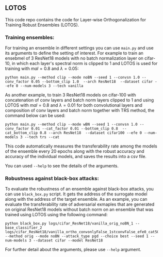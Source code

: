## LOTOS

This code repo contains the code for Layer-wise Orthogonalization for Training Robust Ensembles (LOTOS).

### Training ensembles:

For training an ensemble in different settings you can use `main.py` and use its arguments to define the setting of interest. For example to train an ensebmel of $3$ ResNet18 models with no batch normalization layer on cifar-10, in which each layer's spectral norm is clipped to 1 and LOTOS is used for training with $mal=0.8$ and $\lambda = 0.05$:

```python main.py --method clip --mode noBN --seed 1 --convsn 1.0 --conv_factor 0.05 --bottom_clip 1.0  --arch ResNet18  --dataset cifar --efe 0 --num-models 3 --tech vanilla```


As another example, to train $3$ ResNet18 models on cifar-100 with concatenation of conv layers and batch norm layers clipped to $1$ and using LOTOS with $mal=0.8$ and $\lambda=0.01$ for both convolutional layers and composition of conv layers and batch norm together with TRS method, the command below can be used:


`python main.py --method clip --mode wBN --seed 1 --convsn 1.0 --conv_factor 0.01 --cat_factor 0.01 --bottom_clip 0.8  --cat_bottom_clip 0.8 --arch ResNet18  --dataset cifar100 --efe 0 --num-models 3 --tech trs --cat`

This code automatically measures the transferability rate among the models of the ensemble every $20$ epochs along with the robust accuracy and accuracy of the individual models, and saves the results into a csv file.


You can used `--help` to see the details of the arguments.


### Robustness against black-box attacks:

To evaluate the robustness of an ensemble against black-box attacks, you can use `black_box.py` script. It gets the address of the surrogate model along with the address of the target ensemble. As an example, you can evaluate the transferability rate of adversarial exmaples that are generated on original ResNet18 models without batch norm on an ensemble that was trained using LOTOS using the following command:


```
python black_box.py logs/cifar_ResNet18/vanilla_orig_noBN_1 --base_classifier_2 logs/cifar_ResNet18/vanilla_ortho_convonlyFalse_1stconvFalse_efe0_cat50_conv1_catclip1.0_mal1.0_mcat1.0_convfac0.05_catfac0.0_noBN_1 --method orig --mode noBN --attack_type pgd --choice best --seed 1 --num-models 3 --dataset cifar --model ResNet18
```

For further detail about the arguments, please use `--help` argument.


